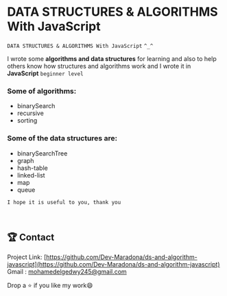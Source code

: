 # DATA STRUCTURES & ALGORITHMS With JavaScript

`DATA STRUCTURES & ALGORITHMS With JavaScript` `^_^`

<!-- I am _Sachin Verma_ a student of Netaji Subhas Institute of Technology, Delhi,
an aspiring **Web Developer** and **Competitive Programmer**. -->

I wrote some **algorithms and data structures** for learning and also to help others know how structures and algorithms work and I wrote it in **JavaScript** `beginner level`

### **Some of algorithms:**

- binarySearch
- recursive
- sorting

### **Some of the data structures are:**

- binarySearchTree
- graph
- hash-table
- linked-list
- map
- queue

`I hope it is useful to you, thank you`

<br />

<!-- CONTACT -->
## 🏆 Contact

Project Link: [https://github.com/Dev-Maradona/ds-and-algorithm-javascript](https://github.com/Dev-Maradona/ds-and-algorithm-javascript)  
Gmail : [mohamedelgedwy245@gmail.com](mohamedelgedwy245.gmail.com)

Drop a ⭐ if you like my work😄
